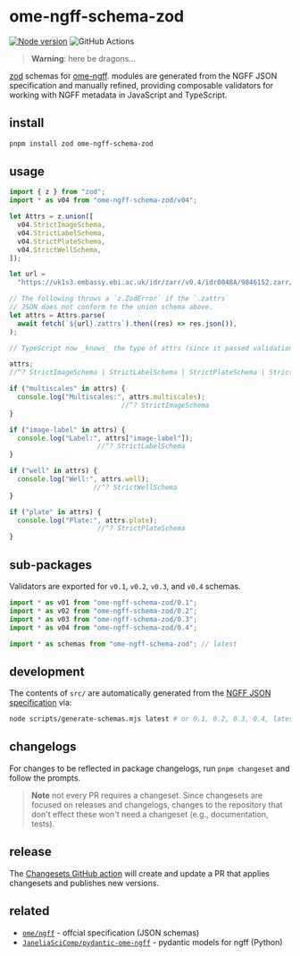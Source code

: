 # ome-ngff-schema-zod

[![Node version](https://img.shields.io/npm/v/ome-ngff-schema-zod.svg)](https://www.npmjs.com/package/ome-ngff-schema-zod)
![GitHub Actions](https://github.com/manzt/ome-ngff-schema-zod/actions/workflows/ci.yml/badge.svg)

> **Warning**: here be dragons...

[zod](https://github.com/colinhacks/zod) schemas for
[ome-ngff](https://github.com/ome/ngff). modules are generated
from the NGFF JSON specification and manually refined, providing 
composable validators for working with NGFF
metadata in JavaScript and TypeScript.

## install

```sh
pnpm install zod ome-ngff-schema-zod
```

## usage

```typescript
import { z } from "zod";
import * as v04 from "ome-ngff-schema-zod/v04";

let Attrs = z.union([
  v04.StrictImageSchema,
  v04.StrictLabelSchema,
  v04.StrictPlateSchema,
  v04.StrictWellSchema,
]);

let url =
  "https://uk1s3.embassy.ebi.ac.uk/idr/zarr/v0.4/idr0048A/9846152.zarr/";

// The following throws a `z.ZodError` if the `.zattrs`
// JSON does not conform to the union schema above.
let attrs = Attrs.parse(
  await fetch(`${url}.zattrs`).then((res) => res.json()),
);

// TypeScript now _knows_ the type of attrs (since it passed validation)

attrs;
//^? StrictImageSchema | StrictLabelSchema | StrictPlateSchema | StrictWellSchema

if ("multiscales" in attrs) {
  console.log("Multiscales:", attrs.multiscales);
                            //^? StrictImageSchema
}

if ("image-label" in attrs) {
  console.log("Label:", attrs["image-label"]);
                      //^? StrictLabelSchema
}

if ("well" in attrs) {
  console.log("Well:", attrs.well);
                     //^? StrictWellSchema
}

if ("plate" in attrs) {
  console.log("Plate:", attrs.plate);
                      //^? StrictPlateSchema
}
```

## sub-packages

Validators are exported for `v0.1`, `v0.2`, `v0.3`, and `v0.4` schemas.

```typescript
import * as v01 from "ome-ngff-schema-zod/0.1";
import * as v02 from "ome-ngff-schema-zod/0.2";
import * as v03 from "ome-ngff-schema-zod/0.3";
import * as v04 from "ome-ngff-schema-zod/0.4";

import * as schemas from "ome-ngff-schema-zod"; // latest
```

## development

The contents of `src/` are automatically generated from the
[NGFF JSON specification](https://github.com/ome/ngff) via:

```sh
node scripts/generate-schemas.mjs latest # or 0.1, 0.2, 0.3, 0.4, latest
```

## changelogs

For changes to be reflected in package changelogs, run `pnpm changeset` and
follow the prompts.

> **Note** not every PR requires a changeset. Since changesets are focused on
> releases and changelogs, changes to the repository that don't effect these
> won't need a changeset (e.g., documentation, tests).

## release

The [Changesets GitHub action](https://github.com/changesets/action) will create
and update a PR that applies changesets and publishes new versions.

## related

- [`ome/ngff`](https://github.com/ome/ngff) - offcial specification (JSON schemas)
- [`JaneliaSciComp/pydantic-ome-ngff`](https://github.com/JaneliaSciComp/pydantic-ome-ngff) - pydantic models for ngff (Python) 

